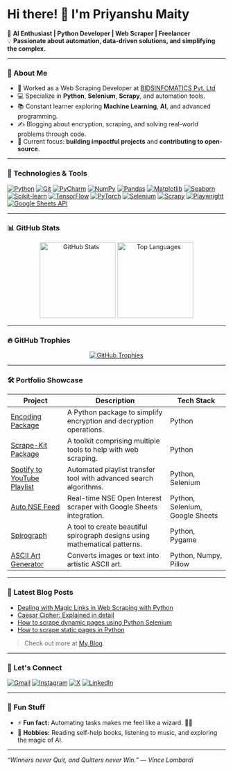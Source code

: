 # Hi there! 👋 I'm Priyanshu Maity

🚀 **AI Enthusiast | Python Developer | Web Scraper | Freelancer**  
💡 **Passionate about automation, data-driven solutions, and simplifying the complex.**

---

### 🌟 About Me  
- 💼 Worked as a Web Scraping Developer at [BIDSINFOMATICS Pvt. Ltd](#https://bidsinfoglobal.com)
- 💻 Specialize in **Python**, **Selenium**, **Scrapy**, and automation tools.
- 📚 Constant learner exploring **Machine Learning**, **AI**, and advanced programming.
- ✍️ Blogging about encryption, scraping, and solving real-world problems through code.  
- 🎯 Current focus: **building impactful projects** and **contributing to open-source**.

---

### 🔧 Technologies & Tools  
[![Python](https://img.shields.io/badge/Python-%2314354C.svg?style=for-the-badge&logo=python&logoColor=white)](https://www.python.org/)
[![Git](https://img.shields.io/badge/Git-%23F05033.svg?style=for-the-badge&logo=git&logoColor=white)](https://git-scm.com/)
[![PyCharm](https://img.shields.io/badge/PyCharm-%23000000.svg?style=for-the-badge&logo=pycharm&logoColor=white)](https://www.jetbrains.com/pycharm/)
[![NumPy](https://img.shields.io/badge/NumPy-%23013243.svg?style=for-the-badge&logo=numpy&logoColor=white)](https://numpy.org/)
[![Pandas](https://img.shields.io/badge/Pandas-%23150458.svg?style=for-the-badge&logo=pandas&logoColor=white)](https://pandas.pydata.org/)
[![Matplotlib](https://img.shields.io/badge/Matplotlib-%23FF9A00.svg?style=for-the-badge&logo=plotly&logoColor=white)](https://matplotlib.org/)
[![Seaborn](https://img.shields.io/badge/Seaborn-%23007396.svg?style=for-the-badge&logo=plotly&logoColor=white)](https://seaborn.pydata.org/)
[![Scikit-learn](https://img.shields.io/badge/Scikit--learn-%23F7931E.svg?style=for-the-badge&logo=scikitlearn&logoColor=white)](https://scikit-learn.org/)
[![TensorFlow](https://img.shields.io/badge/TensorFlow-%23FF6F00.svg?style=for-the-badge&logo=tensorflow&logoColor=white)](https://www.tensorflow.org/)
[![PyTorch](https://img.shields.io/badge/PyTorch-%23EE4C2C.svg?style=for-the-badge&logo=pytorch&logoColor=white)](https://pytorch.org/)
[![Selenium](https://img.shields.io/badge/Selenium-%2343B02A.svg?style=for-the-badge&logo=selenium&logoColor=white)](https://www.selenium.dev/)
[![Scrapy](https://img.shields.io/badge/Scrapy-%23FF5A00.svg?style=for-the-badge&logo=scrapy&logoColor=white)](https://scrapy.org/)
[![Playwright](https://img.shields.io/badge/Playwright-%23007ACC.svg?style=for-the-badge&logo=microsoftedge&logoColor=white)](https://playwright.dev/)
[![Google Sheets API](https://img.shields.io/badge/Google_Sheets_API-%2300C853.svg?style=for-the-badge&logo=googlesheets&logoColor=white)](https://developers.google.com/sheets)

---

### 📊 GitHub Stats  
<div align="center">
  <img src="https://github-readme-stats.vercel.app/api?username=Priyanshu-Maity&show_icons=true&theme=radical&hide=stars&count_private=true" alt="GitHub Stats" /, height=175>
  <img src="https://github-readme-stats.vercel.app/api/top-langs/?username=Priyanshu-Maity&layout=compact&theme=radical&hide=html&langs_count=6" alt="Top Languages" /, height=175>
</div>

---

### 🔥 GitHub Trophies
<div align="center"> <a href="https://github.com/ryo-ma/github-profile-trophy"> <img src="https://github-profile-trophy.vercel.app/?username=Priyanshu-Maity&theme=radical&row=1&column=6&no-frame=true" alt="GitHub Trophies" /> </a> </div>

---

### 🛠️ Portfolio Showcase
| **Project**                   | **Description**                                                       | **Tech Stack**                                                                                                                     |
|-------------------------------|-----------------------------------------------------------------------|------------------------------------------------------------------------------------------------------------------------------------|
| [Encoding Package](#)         | A Python package to simplify encryption and decryption operations.    | Python  |
| [Scrape-Kit Package](#)   | A toolkit comprising multiple tools to help with web scraping.               | Python                                   |
| [Spotify to YouTube Playlist](#) | Automated playlist transfer tool with advanced search algorithms. | Python, Selenium                                  |
| [Auto NSE Feed](#)            | Real-time NSE Open Interest scraper with Google Sheets integration.   | Python, Selenium, Google Sheets |
| [Spirograph](#)               | A tool to create beautiful spirograph designs using mathematical patterns. | Python, Pygame |
| [ASCII Art Generator](#)      | Converts images or text into artistic ASCII art.                      | Python, Numpy, Pillow              |

---

### 📕 Latest Blog Posts  
- [Dealing with Magic Links in Web Scraping with Python](https://priyanshu-maity.medium.com/dealing-with-magic-links-in-web-scraping-with-python-36b6e1b93d57?source=friends_link&sk=3979a7ba176dbe57e913865417cec04d)
- [Caesar Cipher: Explained in detail](https://priyanshu-maity.medium.com/caesar-cipher-explained-in-detail-a33c36b8b9e4)
- [How to scrape dynamic pages using Python Selenium](https://priyanshu-maity.medium.com/how-to-scrape-dynamic-pages-using-python-selenium-2b464cfa63be)
- [How to scrape static pages in Python]([#](https://priyanshu-maity.medium.com/how-to-scrape-static-pages-in-python-f948be017198))

> Check out more at [My Blog](https://priyanshu-maity.medium.com).

---

### 🤝 Let's Connect  
[![Gmail](https://img.shields.io/badge/Gmail-D14836?style=for-the-badge&logo=gmail&logoColor=white)](mailto:priyanshu.maity2006@gmail.com)
[![Instagram](https://img.shields.io/badge/Instagram-%23E4405F.svg?style=for-the-badge&logo=instagram&logoColor=white)](https://www.instagram.com/priyanshumaity_official)
[![X](https://img.shields.io/badge/X-%231DA1F2.svg?style=for-the-badge&logo=twitter&logoColor=white)](https://twitter.com/PriyanshuMaity)
[![LinkedIn](https://img.shields.io/badge/LinkedIn-%230077B5.svg?style=for-the-badge&logo=linkedin&logoColor=white)](https://www.linkedin.com/in/priyanshu-maity-34a92230a/)

---

### 🎨 Fun Stuff  
- ⚡ **Fun fact:** Automating tasks makes me feel like a wizard. 🧙‍♂️  
- 🧩 **Hobbies:** Reading self-help books, listening to music, and exploring the magic of AI.

---

_“Winners never Quit, and Quitters never Win.” — Vince Lombardi_

